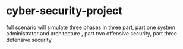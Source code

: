 # cyber-security-project
full scenario will simulate three phases in three part, part one system administrator and architecture , part two offensive security, part three defensive security
